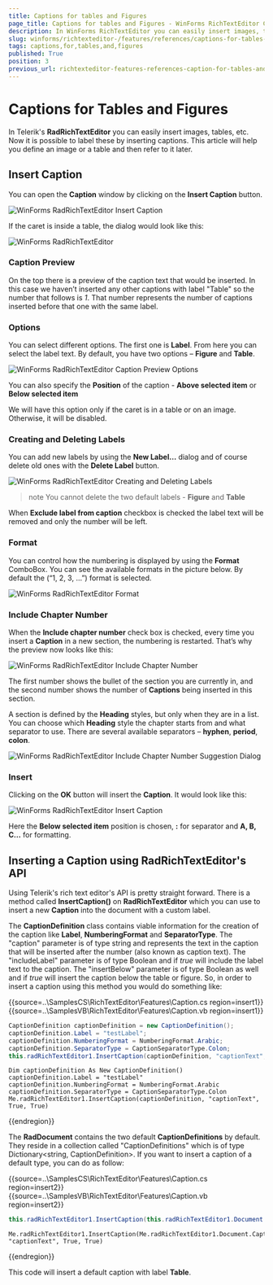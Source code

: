 ```yaml
---
title: Captions for tables and Figures
page_title: Captions for tables and Figures - WinForms RichTextEditor Control
description: In WinForms RichTextEditor you can easily insert images, tables, etc. Now it is possible to label these by inserting captions. Learn how to define an image or a table and then refer to it later.
slug: winforms/richtexteditor-/features/references/captions-for-tables-and-figures
tags: captions,for,tables,and,figures
published: True
position: 3
previous_url: richtexteditor-features-references-caption-for-tables-and-figures
---
```


# Captions for Tables and Figures

In Telerik's __RadRichTextEditor__ you can easily insert images, tables, etc. Now it is possible to label these by inserting captions. This article will help you define an image or a table and then refer to it later.
      
## Insert Caption

You can open the __Caption__ window by clicking on the __Insert Caption__ button.

![WinForms RadRichTextEditor Insert Caption](images/richtexteditor-features-references-caption-for-tables-and-figures001.png)

If the caret is inside a table, the dialog would look like this:

![WinForms RadRichTextEditor ](images/richtexteditor-features-references-caption-for-tables-and-figures002.png)

### Caption Preview

On the top there is a preview of the caption text that would be inserted. In this case we haven’t inserted any other captions with label "Table" so the number that follows is *1*. That number represents the number of captions inserted before that one with the same label.

### Options

You can select different options. The first one is __Label__. From here you can select the label text. By default, you have two options – __Figure__ and __Table__.

![WinForms RadRichTextEditor Caption Preview Options](images/richtexteditor-features-references-caption-for-tables-and-figures003.png)

You can also specify the __Position__ of the caption - __Above selected item__ or __Below  selected item__

We will have this option only if the caret is in a table or on an image. Otherwise, it will be disabled.

### Creating and Deleting Labels

You can add new labels by using the __New Label…__ dialog and of course delete old ones with the __Delete Label__ button.

![WinForms RadRichTextEditor Creating and Deleting Labels](images/richtexteditor-features-references-caption-for-tables-and-figures004.png)

>note You cannot delete the two default labels - __Figure__ and __Table__ 
>

When __Exclude label from caption__ checkbox is checked the label text will be removed and only the number will be left.

### Format

You can control how the numbering is displayed by using the __Format__ ComboBox. You can see the available formats in the  picture below. By default the (“1, 2, 3, …”) format is selected.

![WinForms RadRichTextEditor Format](images/richtexteditor-features-references-caption-for-tables-and-figures005.png)

### Include Chapter Number

When the __Include chapter number__ check box is checked, every time you insert a __Caption__ in a new section, the numbering is restarted. That’s why the preview now looks like this:

![WinForms RadRichTextEditor Include Chapter Number](images/richtexteditor-features-references-caption-for-tables-and-figures007.png)

The first number shows the bullet of the section you are currently in, and the second number shows the number of __Captions__ being inserted in this section.            

A section is defined by the __Heading__ styles, but only when they are in a list. You can choose which __Heading__ style the chapter starts from and what separator to use. There are several available separators – __hyphen__, __period__, __colon__.

![WinForms RadRichTextEditor Include Chapter Number Suggestion Dialog](images/richtexteditor-features-references-caption-for-tables-and-figures006.png)

### Insert

Clicking on the __OK__ button will insert the __Caption__. It would look like this:

![WinForms RadRichTextEditor Insert Caption](images/richtexteditor-features-references-caption-for-tables-and-figures008.png)

Here the __Below selected item__ position is chosen, __:__ for separator and __A, B, C…__ for formatting.

## Inserting a Caption using RadRichTextEditor's API

Using Telerik's rich text editor's API is pretty straight forward. There is a method called __InsertCaption()__ on __RadRichTextEditor__ which you can use to insert a new __Caption__ into the document with a custom label.
        
The __CaptionDefinition__ class contains viable information for the creation of the caption like __Label__, __NumberingFormat__ and __SeparatorType__. The "caption" parameter is of type string and represents the text in the caption that will be inserted after the number (also known as caption text). The "includeLabel" parameter is of type Boolean and if *true* will include the label text to the caption. The "insertBelow" parameter is of type Boolean as well and if *true* will insert the caption below the table or figure. So, in order to insert a caption using this method you would do something like:

{{source=..\SamplesCS\RichTextEditor\Features\Caption.cs region=insert1}} 
{{source=..\SamplesVB\RichTextEditor\Features\Caption.vb region=insert1}} 

````C#
CaptionDefinition captionDefinition = new CaptionDefinition();
captionDefinition.Label = "testLabel";
captionDefinition.NumberingFormat = NumberingFormat.Arabic;
captionDefinition.SeparatorType = CaptionSeparatorType.Colon;
this.radRichTextEditor1.InsertCaption(captionDefinition, "captionText", true, true);

````
````VB.NET
Dim captionDefinition As New CaptionDefinition()
captionDefinition.Label = "testLabel"
captionDefinition.NumberingFormat = NumberingFormat.Arabic
captionDefinition.SeparatorType = CaptionSeparatorType.Colon
Me.radRichTextEditor1.InsertCaption(captionDefinition, "captionText", True, True)

````

{{endregion}}

The __RadDocument__ contains the two default __CaptionDefinitions__ by default. They reside in a collection called "CaptionDefinitions" which is of type Dictionary<string, CaptionDefinition>. If you want to insert a caption of a default type, you can do as follow:

{{source=..\SamplesCS\RichTextEditor\Features\Caption.cs region=insert2}} 
{{source=..\SamplesVB\RichTextEditor\Features\Caption.vb region=insert2}} 

````C#
this.radRichTextEditor1.InsertCaption(this.radRichTextEditor1.Document.CaptionDefinitions["Table"], "captionText", true, true);

````
````VB.NET
Me.radRichTextEditor1.InsertCaption(Me.radRichTextEditor1.Document.CaptionDefinitions("Table"), "captionText", True, True)

````

{{endregion}} 

This code will insert a default caption with label __Table__.
        
